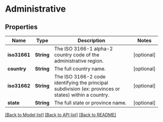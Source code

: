 # Administrative

## Properties
Name | Type | Description | Notes
------------ | ------------- | ------------- | -------------
**iso31661** | **String** | The ISO 3166-1 alpha-2 country code of the administrative region. | [optional] 
**country** | **String** | The full country name. | [optional] 
**iso31662** | **String** | The ISO 3166-2 code identifying the principal subdivision (ex: provinces or states) within a country. | [optional] 
**state** | **String** | The full state or province name. | [optional] 

[[Back to Model list]](../README.md#documentation-for-models) [[Back to API list]](../README.md#documentation-for-api-endpoints) [[Back to README]](../README.md)


